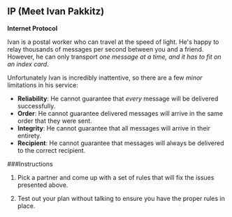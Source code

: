 ## IP (Meet Ivan Pakkitz)

**Internet Protocol**

Ivan is a postal worker who can travel at the speed of light. He's happy to relay thousands of messages per second between you and a friend. However, he can only transport *one message at a time, and it has to fit on an index card*.

Unfortunately Ivan is incredibly inattentive, so there are a few *minor* limitations in his service:

- **Reliability**: He cannot guarantee that *every* message will be delivered successfully.
- **Order**: He cannot guarantee delivered messages will arrive in the same order that they were sent.
- **Integrity**: He cannot guarantee that all messages will arrive in their entirety.
- **Recipient**: He cannot guarantee that messages will always be delivered to the correct recipient.

###Instructions

1. Pick a partner and come up with a set of rules that will fix the issues presented above.

2. Test out your plan without talking to ensure you have the proper rules in place.